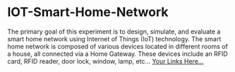 # IOT-Smart-Home-Network
The primary goal of this experiment is to design, simulate, and evaluate a  smart home network using Internet of Things (IoT) technology. The smart home  network is composed of various devices located in different rooms of a house, all  connected via a Home Gateway. These devices include an RFID card, RFID  reader, door lock, window, lamp, etc...
[Your Links Here...](https://drive.google.com/drive/folders/1Qca26e9Vc2cuXWCpGDmDqdE4OufJpGs2?usp=sharing)
